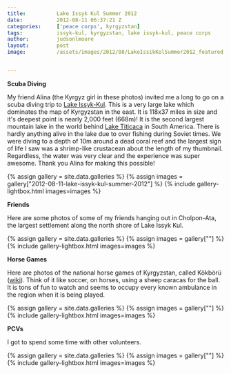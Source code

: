 ```yaml
---
title:			Lake Issyk Kul Summer 2012
date:			2012-08-11 06:37:21 Z
categories:		['peace corps', kyrgyzstan]
tags:			issyk-kul, kyrgyzstan, lake issyk-kul, peace corps
author:			judsonlmoore
layout:			post
image:			/assets/images/2012/08/LakeIssikKolSummer2012_featured.jpg


---
```


**Scuba Diving**

My friend Alina (the Kyrgyz girl in these photos) invited me a long to go on a scuba diving trip to [Lake Issyk-Kul](https://en.wikipedia.org/wiki/Issyk_Kul). This is a very large lake which dominates the map of Kyrgyzstan in the east. It is 118x37 miles in size and it's deepest point is nearly 2,000 feet (668m)! It is the second largest mountain lake in the world behind [Lake Titicaca](https://en.wikipedia.org/wiki/Lake_Titicaca) in South America. There is hardly anything alive in the lake due to over fishing during Soviet times. We were diving to a depth of 10m around a dead coral reef and the largest sign of life I saw was a shrimp-like crustacean about the length of my thumbnail. Regardless, the water was very clear and the experience was super awesome. Thank you Alina for making this possible!

{% assign gallery = site.data.galleries %}
{% assign images = gallery["2012-08-11-lake-issyk-kul-summer-2012"] %}
{% include gallery-lightbox.html images=images %}

**Friends**

Here are some photos of some of my friends hanging out in Cholpon-Ata, the largest settlement along the north shore of Lake Issyk Kul.

{% assign gallery = site.data.galleries %}
{% assign images = gallery[""] %}
{% include gallery-lightbox.html images=images %}

**Horse Games**

Here are photos of the national horse games of Kyrgyzstan, called Kökbörü ([wiki](https://en.wikipedia.org/wiki/Buzkashi)). Think of it like soccer, on horses, using a sheep caracas for the ball. It is tons of fun to watch and seems to occupy every known ambulance in the region when it is being played.

{% assign gallery = site.data.galleries %}
{% assign images = gallery[""] %}
{% include gallery-lightbox.html images=images %}

**PCVs**

I got to spend some time with other volunteers.

{% assign gallery = site.data.galleries %}
{% assign images = gallery[""] %}
{% include gallery-lightbox.html images=images %}
